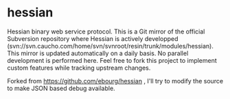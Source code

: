 hessian
=======

Hessian binary web service protocol. This is a Git mirror of the official Subversion repository where Hessian is actively developped (svn://svn.caucho.com/home/svn/svnroot/resin/trunk/modules/hessian). This mirror is updated automatically on a daily basis. No parallel development is performed here. Feel free to fork this project to implement custom features while tracking upstream changes.


Forked from https://github.com/ebourg/hessian , I'll try to modify the source to make JSON based debug available.
